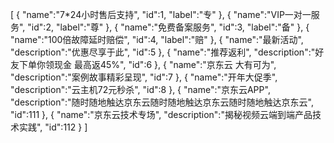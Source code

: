 [
	{
		"name":"7*24小时售后支持",
		"id":1,
		"label":"专"
	},
	{
		"name":"VIP一对一服务",
		"id":2,
		"label":"尊"
	},
	{
		"name":"免费备案服务",
		"id":3,
		"label":"备"
	},
	{
		"name":"100倍故障延时赔偿",
		"id":4,
		"label":"赔"
	},
	{
		"name":"最新活动",
		"description":"优惠尽享于此",
		"id":5
	},
	{
		"name":"推荐返利",
		"description":"好友下单你领现金 最高返45%",
		"id":6
	},
	{
		"name":"京东云 大有可为",
		"description":"案例故事精彩呈现",
		"id":7
	},
	{
		"name":"开年大促季",
		"description":"云主机72元秒杀",
		"id":8
	},
	{
		"name":"京东云APP",
		"description":"随时随地触达京东云随时随地触达京东云随时随地触达京东云",
		"id":111
	},
	{
		"name":"京东云技术专场",
		"description":"揭秘视频云端到端产品技术实践",
		"id":112
	}
]